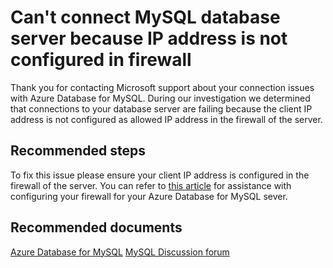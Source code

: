 <properties
	pageTitle="IP not configured in firewall"
	description="RCA - Client IP not configured in firewall"
	infoBubbleText="Found recent connection failure. See details on the right"
	service="microsoft.dbformysql"
	resource="dbformysql"
	authors="janeng"
	displayOrder="100"
	articleId="dbformysql-asc-18456-102"
	diagnosticScenario="OrcasMySQLIpNotInFirewall"
	selfHelpType="rca"
	supportTopicIds="32568715, 32568711"
	resourceTags="windows, linux"
	productPesIds="16221"
	cloudEnvironments="public"
/>
# Can't connect MySQL database server because IP address is not configured in firewall

<!--issueDescription-->
Thank you for contacting Microsoft support about your connection issues with Azure Database for MySQL. During our investigation we determined that connections to your database server are failing because the client IP address is not configured as allowed IP address in the firewall of the server.
<!--/issueDescription-->

## **Recommended steps**

To fix this issue please ensure your client IP address is configured in the firewall of the server. You can refer to [this article](https://docs.microsoft.com/azure/mysql/howto-manage-firewall-using-portal) for assistance with configuring your firewall for your Azure Database for MySQL sever.

## **Recommended documents**

[Azure Database for MySQL](https://azure.microsoft.com/services/mysql/)
[MySQL Discussion forum](https://social.msdn.microsoft.com/Forums/en-US/home?forum=AzureDatabaseforMySQL)